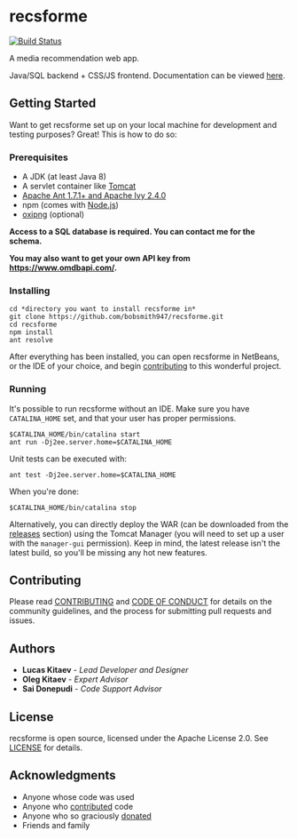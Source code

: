 # recsforme

[![Build Status](https://travis-ci.org/bobsmith947/recsforme.svg?branch=master)](https://travis-ci.org/bobsmith947/recsforme)

A media recommendation web app.

Java/SQL backend + CSS/JS frontend. Documentation can be viewed [here](http://recsfor.me/javadoc/).

## Getting Started

Want to get recsforme set up on your local machine for development and testing purposes? Great! This is how to do so:

### Prerequisites

* A JDK (at least Java 8)
* A servlet container like [Tomcat](https://tomcat.apache.org)
* [Apache Ant 1.7.1+ and Apache Ivy 2.4.0](https://ant.apache.org/)
* npm (comes with [Node.js](https://nodejs.org/en/download/))
* [oxipng](https://github.com/shssoichiro/oxipng) (optional)

**Access to a SQL database is required. You can contact me for the schema.**

**You may also want to get your own API key from https://www.omdbapi.com/.**

### Installing

    cd *directory you want to install recsforme in*
    git clone https://github.com/bobsmith947/recsforme.git
    cd recsforme
    npm install
    ant resolve

After everything has been installed, you can open recsforme in NetBeans, or the IDE of your choice, and begin [contributing](#contributing) to this wonderful project.

### Running

It's possible to run recsforme without an IDE. Make sure you have `CATALINA_HOME` set, and that your user has proper permissions.

    $CATALINA_HOME/bin/catalina start
    ant run -Dj2ee.server.home=$CATALINA_HOME

Unit tests can be executed with:

    ant test -Dj2ee.server.home=$CATALINA_HOME

When you're done:

    $CATALINA_HOME/bin/catalina stop

Alternatively, you can directly deploy the WAR (can be downloaded from the [releases](https://github.com/bobsmith947/recsforme/releases) section) using the Tomcat Manager (you will need to set up a user with the `manager-gui` permission). Keep in mind, the latest release isn't the latest build, so you'll be missing any hot new features.

## Contributing

Please read [CONTRIBUTING](./CONTRIBUTING.md) and [CODE OF CONDUCT](./CODE_OF_CONDUCT.md) for details on the community guidelines, and the process for submitting pull requests and issues.

## Authors

* **Lucas Kitaev** - *Lead Developer and Designer*
* **Oleg Kitaev** - *Expert Advisor*
* **Sai Donepudi** - *Code Support Advisor*

## License

recsforme is open source, licensed under the Apache License 2.0. See [LICENSE](./LICENSE) for details.

## Acknowledgments

* Anyone whose code was used
* Anyone who [contributed](https://github.com/bobsmith947/recsforme/contributors) code
* Anyone who so graciously [donated](https://bobsmith947.github.io/donate.html)
* Friends and family
